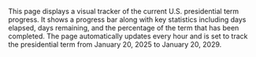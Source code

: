 This page displays a visual tracker of the current U.S. presidential term progress. It shows a progress bar along with key statistics including days elapsed, days remaining, and the percentage of the term that has been completed. The page automatically updates every hour and is set to track the presidential term from January 20, 2025 to January 20, 2029.

<!-- Generated from commit: c90501a576651210d1404947adae7a50b36d7248 -->